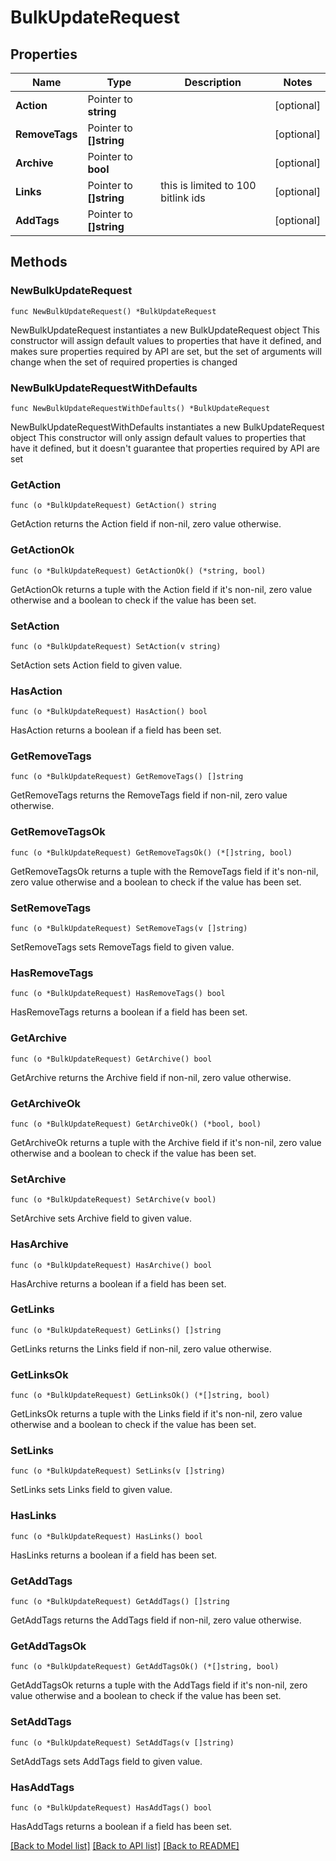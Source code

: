 # BulkUpdateRequest

## Properties

Name | Type | Description | Notes
------------ | ------------- | ------------- | -------------
**Action** | Pointer to **string** |  | [optional] 
**RemoveTags** | Pointer to **[]string** |  | [optional] 
**Archive** | Pointer to **bool** |  | [optional] 
**Links** | Pointer to **[]string** | this is limited to 100 bitlink ids | [optional] 
**AddTags** | Pointer to **[]string** |  | [optional] 

## Methods

### NewBulkUpdateRequest

`func NewBulkUpdateRequest() *BulkUpdateRequest`

NewBulkUpdateRequest instantiates a new BulkUpdateRequest object
This constructor will assign default values to properties that have it defined,
and makes sure properties required by API are set, but the set of arguments
will change when the set of required properties is changed

### NewBulkUpdateRequestWithDefaults

`func NewBulkUpdateRequestWithDefaults() *BulkUpdateRequest`

NewBulkUpdateRequestWithDefaults instantiates a new BulkUpdateRequest object
This constructor will only assign default values to properties that have it defined,
but it doesn't guarantee that properties required by API are set

### GetAction

`func (o *BulkUpdateRequest) GetAction() string`

GetAction returns the Action field if non-nil, zero value otherwise.

### GetActionOk

`func (o *BulkUpdateRequest) GetActionOk() (*string, bool)`

GetActionOk returns a tuple with the Action field if it's non-nil, zero value otherwise
and a boolean to check if the value has been set.

### SetAction

`func (o *BulkUpdateRequest) SetAction(v string)`

SetAction sets Action field to given value.

### HasAction

`func (o *BulkUpdateRequest) HasAction() bool`

HasAction returns a boolean if a field has been set.

### GetRemoveTags

`func (o *BulkUpdateRequest) GetRemoveTags() []string`

GetRemoveTags returns the RemoveTags field if non-nil, zero value otherwise.

### GetRemoveTagsOk

`func (o *BulkUpdateRequest) GetRemoveTagsOk() (*[]string, bool)`

GetRemoveTagsOk returns a tuple with the RemoveTags field if it's non-nil, zero value otherwise
and a boolean to check if the value has been set.

### SetRemoveTags

`func (o *BulkUpdateRequest) SetRemoveTags(v []string)`

SetRemoveTags sets RemoveTags field to given value.

### HasRemoveTags

`func (o *BulkUpdateRequest) HasRemoveTags() bool`

HasRemoveTags returns a boolean if a field has been set.

### GetArchive

`func (o *BulkUpdateRequest) GetArchive() bool`

GetArchive returns the Archive field if non-nil, zero value otherwise.

### GetArchiveOk

`func (o *BulkUpdateRequest) GetArchiveOk() (*bool, bool)`

GetArchiveOk returns a tuple with the Archive field if it's non-nil, zero value otherwise
and a boolean to check if the value has been set.

### SetArchive

`func (o *BulkUpdateRequest) SetArchive(v bool)`

SetArchive sets Archive field to given value.

### HasArchive

`func (o *BulkUpdateRequest) HasArchive() bool`

HasArchive returns a boolean if a field has been set.

### GetLinks

`func (o *BulkUpdateRequest) GetLinks() []string`

GetLinks returns the Links field if non-nil, zero value otherwise.

### GetLinksOk

`func (o *BulkUpdateRequest) GetLinksOk() (*[]string, bool)`

GetLinksOk returns a tuple with the Links field if it's non-nil, zero value otherwise
and a boolean to check if the value has been set.

### SetLinks

`func (o *BulkUpdateRequest) SetLinks(v []string)`

SetLinks sets Links field to given value.

### HasLinks

`func (o *BulkUpdateRequest) HasLinks() bool`

HasLinks returns a boolean if a field has been set.

### GetAddTags

`func (o *BulkUpdateRequest) GetAddTags() []string`

GetAddTags returns the AddTags field if non-nil, zero value otherwise.

### GetAddTagsOk

`func (o *BulkUpdateRequest) GetAddTagsOk() (*[]string, bool)`

GetAddTagsOk returns a tuple with the AddTags field if it's non-nil, zero value otherwise
and a boolean to check if the value has been set.

### SetAddTags

`func (o *BulkUpdateRequest) SetAddTags(v []string)`

SetAddTags sets AddTags field to given value.

### HasAddTags

`func (o *BulkUpdateRequest) HasAddTags() bool`

HasAddTags returns a boolean if a field has been set.


[[Back to Model list]](../README.md#documentation-for-models) [[Back to API list]](../README.md#documentation-for-api-endpoints) [[Back to README]](../README.md)


